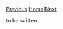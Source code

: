 [Previous](utilityDatabaseStats.html)|[Home](index.html)|[Next](geoReferencedDatabase.html)

to be written
